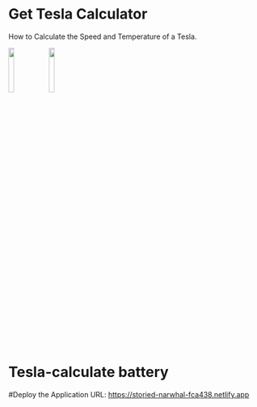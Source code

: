 # Get Tesla Calculator
How to Calculate the Speed and Temperature of a Tesla.
<div>
  <img style="width: 15%;height:15%;" src="https://www.pngfind.com/pngs/m/685-6854970_react-logo-png-png-download-logo-png-reactjs.png">
 <img style="width: 15%;height:15%;" src="https://upload.wikimedia.org/wikipedia/commons/6/6a/JavaScript-logo.png"> 
</div>

# Tesla-calculate battery

#Deploy the Application 
URL: https://storied-narwhal-fca438.netlify.app


